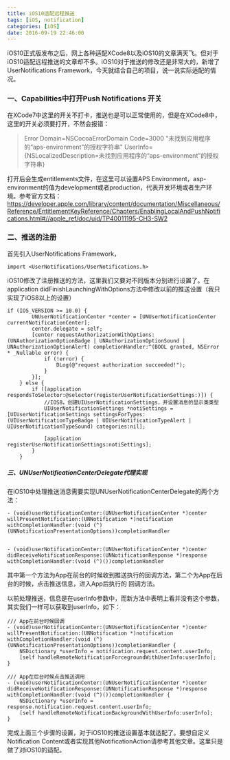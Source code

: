 ```yaml
---
title: iOS10适配远程推送
tags: [iOS, notification]
categories: [iOS]
date: 2016-09-19 22:46:00
---
```


iOS10正式版发布之后，网上各种适配XCode8以及iOS10的文章满天飞。但对于iOS10适配远程推送的文章却不多。iOS10对于推送的修改还是非常大的，新增了UserNotifications Framework，今天就结合自己的项目，说一说实际适配的情况。

### 一、Capabilities中打开Push Notifications 开关

在XCode7中这里的开关不打卡，推送也是可以正常使用的，但是在XCode8中，这里的开关必须要打开，不然会报错：

> Error Domain=NSCocoaErrorDomain Code=3000 "未找到应用程序的“aps-environment”的授权字符串" UserInfo={NSLocalizedDescription=未找到应用程序的“aps-environment”的授权字符串}

打开后会生成entitlements文件，在这里可以设置APS Environment，asp-environment的值为development或者production，代表开发环境或者生产环境。参考官方文档：https://developer.apple.com/library/content/documentation/Miscellaneous/Reference/EntitlementKeyReference/Chapters/EnablingLocalAndPushNotifications.html#//apple_ref/doc/uid/TP40011195-CH3-SW2

### 二、推送的注册

首先引入UserNotifications Framework，

```objc
import <UserNotifications/UserNotifications.h>
```

iOS10修改了注册推送的方法，这里我们又要对不同版本分别进行设置了。在application didFinishLaunchingWithOptions方法中修改以前的推送设置（我只实现了iOS8以上的设置）

```objc
if (IOS_VERSION >= 10.0) {
        UNUserNotificationCenter *center = [UNUserNotificationCenter currentNotificationCenter];
        center.delegate = self;
        [center requestAuthorizationWithOptions:(UNAuthorizationOptionBadge | UNAuthorizationOptionSound | UNAuthorizationOptionAlert) completionHandler:^(BOOL granted, NSError * _Nullable error) {
            if (!error) {
                DLog(@"request authorization succeeded!");
            }
        }];
    } else {
        if ([application respondsToSelector:@selector(registerUserNotificationSettings:)]) {
            //IOS8，创建UIUserNotificationSettings，并设置消息的显示类类型
            UIUserNotificationSettings *notiSettings = [UIUserNotificationSettings settingsForTypes:(UIUserNotificationTypeBadge | UIUserNotificationTypeAlert | UIUserNotificationTypeSound) categories:nil];
            
            [application registerUserNotificationSettings:notiSettings];
        }
    }
```

##### 三、UNUserNotificationCenterDelegate代理实现

在iOS10中处理推送消息需要实现UNUserNotificationCenterDelegate的两个方法：

```objc
- (void)userNotificationCenter:(UNUserNotificationCenter *)center willPresentNotification:(UNNotification *)notification withCompletionHandler:(void (^)(UNNotificationPresentationOptions))completionHandler


- (void)userNotificationCenter:(UNUserNotificationCenter *)center didReceiveNotificationResponse:(UNNotificationResponse *)response withCompletionHandler:(void (^)())completionHandler 
```

其中第一个方法为App在前台的时候收到推送执行的回调方法，第二个为App在后台的时候，点击推送信息，进入App后执行的 回调方法。

以前处理推送，信息是在userInfo参数中，而新方法中表明上看并没有这个参数，其实我们一样可以获取到userInfo，如下：

```objc
/// App在前台时候回调
- (void)userNotificationCenter:(UNUserNotificationCenter *)center willPresentNotification:(UNNotification *)notification withCompletionHandler:(void (^)(UNNotificationPresentationOptions))completionHandler {
    NSDictionary *userInfo = notification.request.content.userInfo;
    [self handleRemoteNotificationForcegroundWithUserInfo:userInfo];
}

/// App在后台时候点击推送调用
- (void)userNotificationCenter:(UNUserNotificationCenter *)center didReceiveNotificationResponse:(UNNotificationResponse *)response withCompletionHandler:(void (^)())completionHandler {
    NSDictionary *userInfo = response.notification.request.content.userInfo;
    [self handleRemoteNotificationBackgroundWithUserInfo:userInfo];
}
```

完成上面三个步骤的设置，对于iOS10的推送设置基本就适配了。要想自定义Notification Content或者实现其他NotificationAction请参考其他文章。这里只是做了对iOS10的适配。
